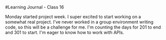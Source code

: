 #Learning Journal - Class 16

Monday started project week. I super excited to start working on a somewhat real project. I've never worked in a group environment writing code, so this will be a challenge for me. I'm counting the days for 201 to end and 301 to start. I'm eager to know how to work with APIs.  
